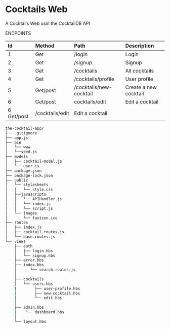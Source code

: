 # Cocktails Web

A Cocktails Web usin the CocktailDB API

ENDPOINTS


| Id        | Method        | Path                               | Description           |
| :---      |     :---      |    :---                            |  :---                 |
| 1         | Get           | /login                             |    Login              |
| 2         | Get           |  /signup                           |    Signup             |
| 3         | Get           |  /cocktails                        |  All cocktails        |
| 4         | Get           |  /cocktails/profile               |  User profile            |
| 5         | Get/post      | /cocktails/new-cocktail            |   Create a new cocktail            |
| 6         |Get/post       |  cocktails/edit                    |   Edit a cocktail            |
| 6          Get/post       |  /cocktails/edit                   |   Edit a cocktail            |
  
```bash
the-cocktail-app/
├── .gitignore
├── app.js
├── bin
│   └── www
│   └──seed.js
├── models
│   ├── cocktail-model.js
│   └── user.js
├── package.json
├── package-lock.json
├── public
│   └── stylesheets
│   │   └── style.css
│   ├──javascripts
│   │   └── APIHandler.js
│   │   └── index.js
│   │   └── script.js
│   └── images
│       └── favicon.ico
├── routes
│   ├── index.js
│   ├── cocktail.routes.js
│   └── base.routes.js
└── views
    ├── auth
    │   ├── login.hbs
    │   └── signup.hbs
    ├── error.hbs
    ├── index.hbs
    │      └── search.routes.js
    │
    ├── cocktails
    │   └── users.hbs
    |        ├── user-profile.hbs
    |        ├── new-cocktail.hbs  
    |        └── edit.hbs
    │    
    ├── admin.hbs
    |    └── dashboard.hbs
    │                      
    └── layout.hbs
